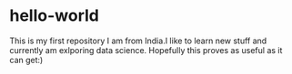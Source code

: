 # hello-world
This is my first repository
I am from India.I like to learn new stuff and currently am exlporing data science.
Hopefully this proves as useful as it can get:)
